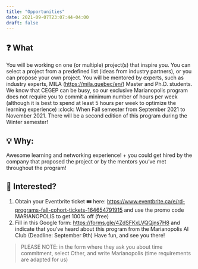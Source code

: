 ```yaml
---
title: "Opportunities"
date: 2021-09-07T23:07:44-04:00
draft: false
---
```

❓ What
---
You will be working on one (or multiple) project(s) that inspire you. You can select a project from a predefined list (ideas from industry partners), or you can propose your own project. You will be mentored by experts, such as industry experts, MILA (https://mila.quebec/en/) Master and Ph.D. students. We know that CEGEP can be busy, so our exclusive Marianopolis program does not require you to commit a minimum number of hours per week (although it is best to spend at least 5 hours per week to optimize the learning experience)
:clock:  When Fall semester from September 2021 to November 2021. There will be a second edition of this program during the Winter semester!

💡 Why:
---
Awesome learning and networking experience! + you could get hired by the company that proposed the project or by the mentors you’ve met throughout the program!

🥳 Interested?
---
1. Obtain your Eventbrite ticket :tickets:  here: https://www.eventbrite.ca/e/rd-programs-fall-cohort-tickets-164654791915 and use the promo code MARIANOPOLIS to get 100% off (free)
2. Fill in this Google form: https://forms.gle/4ZdSFKxLVQQjns7H8 and indicate that you’ve heard about this program from the Marianopolis AI Club (Deadline: September 9th)
Have fun, and see you there! 

> PLEASE NOTE:  in the form  where they ask you about time commitment, select Other, and write Marianopolis (time requirements are adapted for us)
